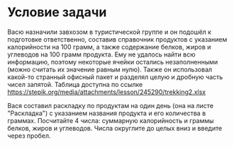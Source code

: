 # Условие задачи

Васю назначили завхозом в туристической группе и он подошёл к подготовке ответственно, составив справочник продуктов с указанием калорийности на 100 грамм, а также содержание белков, жиров и углеводов на 100 грамм продукта. Ему не удалось найти всю информацию, поэтому некоторые ячейки остались незаполненными (можно считать их значение равным нулю). Также он использовал какой-то странный офисный пакет и разделял целую и дробную часть чисел запятой. Таблица доступна по ссылке https://stepik.org/media/attachments/lesson/245290/trekking2.xlsx  

Вася составил раскладку по продуктам на один день (она на листе "Раскладка") с указанием названия продукта и его количества в граммах. Посчитайте 4 числа: суммарную калорийность и граммы белков, жиров и углеводов. Числа округлите до целых вниз и введите через пробел.
